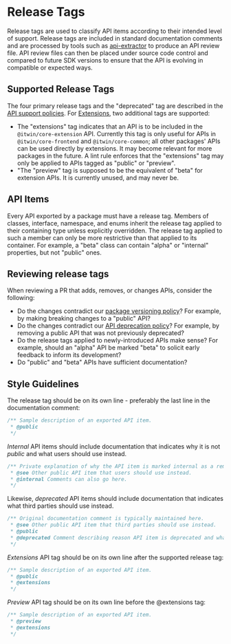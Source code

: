 # Release Tags

Release tags are used to classify API items according to their intended level of support.
Release tags are included in standard documentation comments and are processed by tools such as [api-extractor](https://api-extractor.com/) to produce an API review file.
API review files can then be placed under source code control and compared to future SDK versions to ensure that the API is evolving in compatible or expected ways.

## Supported Release Tags

The four primary release tags and the "deprecated" tag are described in the [API support policies](../api-support-policies.md). For [Extensions](../frontend/Extensions.md), two additional tags are supported:

- The "extensions" tag indicates that an API is to be included in the `@itwin/core-extension` API. Currently this tag is only useful for APIs in `@itwin/core-frontend` and `@itwin/core-common`; all other packages' APIs can be used directly by extensions. It may become relevant for more packages in the future. A lint rule enforces that the "extensions" tag may only be applied to APIs tagged as "public" or "preview".
- "The "preview" tag is supposed to be the equivalent of "beta" for extension APIs. It is currently unused, and may never be.

## API Items

Every API exported by a package must have a release tag.
Members of classes, interface, namespace, and enums inherit the release tag applied to their containing type unless explicitly overridden.
The release tag applied to such a member can only be more restrictive than that applied to its container. For example, a "beta" class can contain "alpha" or "internal" properties, but not "public" ones.

## Reviewing release tags

When reviewing a PR that adds, removes, or changes APIs, consider the following:

- Do the changes contradict our [package versioning policy](../api-support-policies.md#package-versioning-policy)? For example, by making breaking changes to a "public" API?
- Do the changes contradict our [API deprecation policy](../api-support-policies.md#api-deprecation-policy)? For example, by removing a public API that was not previously deprecated?
- Do the release tags applied to newly-introduced APIs make sense? For example, should an "alpha" API be marked "beta" to solicit early feedback to inform its development?
- Do "public" and "beta" APIs have sufficient documentation?

## Style Guidelines

The release tag should be on its own line - preferably the last line in the documentation comment:

```ts
/** Sample description of an exported API item.
 * @public
 */
```

*Internal* API items should include documentation that indicates why it is not *public* and what users should use instead.

```ts
/** Private explanation of why the API item is marked internal as a reminder to the maintainer or notice to someone perusing the source code.
 * @see Other public API item that users should use instead.
 * @internal Comments can also go here.
 */
```

Likewise, *deprecated* API items should include documentation that indicates what third parties should use instead.

```ts
/** Original documentation comment is typically maintained here.
 * @see Other public API item that third parties should use instead.
 * @public
 * @deprecated Comment describing reason API item is deprecated and what should be used instead.
 */
```

*Extensions* API tag should be on its own line after the supported release tag:

```ts
/** Sample description of an exported API item.
 * @public
 * @extensions
 */
```

*Preview* API tag should be on its own line before the @extensions tag:

```ts
/** Sample description of an exported API item.
 * @preview
 * @extensions
 */
```

